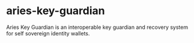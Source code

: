 # aries-key-guardian

Aries Key Guardian is an interoperable key guardian and recovery system for self sovereign identity wallets.

